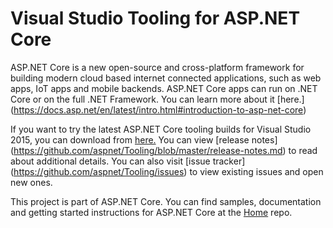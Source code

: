 Visual Studio Tooling for ASP.NET Core
=================

ASP.NET Core is a new open-source and cross-platform framework for building modern cloud based internet connected applications, such as web apps, IoT apps and mobile backends. ASP.NET Core apps can run on .NET Core or on the full .NET Framework. You can learn more about it [here.] (https://docs.asp.net/en/latest/intro.html#introduction-to-asp-net-core)

If you want to try the latest ASP.NET Core tooling builds for Visual Studio 2015, you can download from [here.](https://www.microsoft.com/net/core#windows) You can view [release notes] (https://github.com/aspnet/Tooling/blob/master/release-notes.md) to read about additional details. You can also visit [issue tracker] (https://github.com/aspnet/Tooling/issues) to view existing issues and open new ones.

This project is part of ASP.NET Core. You can find samples, documentation and getting started instructions for ASP.NET Core at the [Home](https://github.com/aspnet/home) repo.
